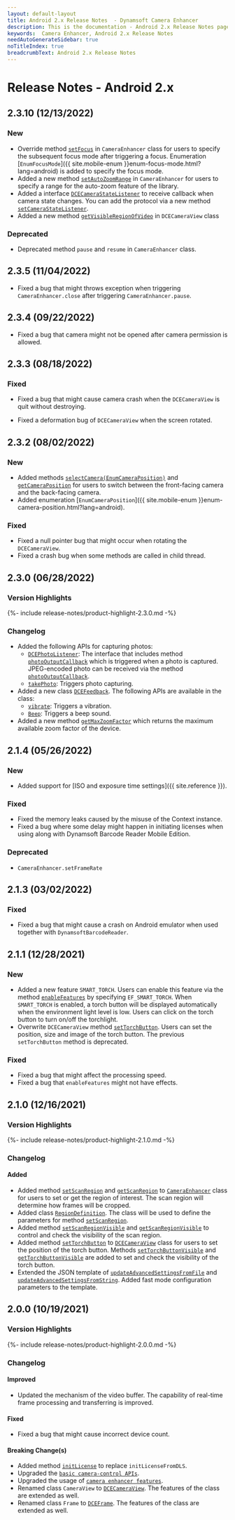 ```yaml
---
layout: default-layout
title: Android 2.x Release Notes  - Dynamsoft Camera Enhancer
description: This is the documentation - Android 2.x Release Notes page of Dynamsoft Camera Enhancer.
keywords:  Camera Enhancer, Android 2.x Release Notes
needAutoGenerateSidebar: true
noTitleIndex: true
breadcrumbText: Android 2.x Release Notes
---
```


# Release Notes - Android 2.x

## 2.3.10 (12/13/2022)

### New

- Override method [`setFocus`](../primary-api/camera-enhancer.md#setfocussubsequentfocusmode) in `CameraEnhancer` class for users to specify the subsequent focus mode after triggering a focus. Enumeration [`EnumFocusMode`]({{ site.mobile-enum }}enum-focus-mode.html?lang=android) is added to specify the focus mode.
- Added a new method [`setAutoZoomRange`](../primary-api/camera-enhancer.md#setautozoomrange) in `CameraEnhancer` for users to specify a range for the auto-zoom feature of the library.
- Added a interface [`DCECameraStateListener`](../auxiliary-api/protocol-dcecamerastatelistener.md) to receive callback when camera state changes. You can add the protocol via a new method [`setCameraStateListener`](../primary-api/camera-enhancer.md#setcamerastatelistener).
- Added a new method [`getVisibleRegionOfVideo`](../auxiliary-api/dcecameraview.md#getvisibleregionofvideo) in `DCECameraView` class

### Deprecated

- Deprecated method `pause` and `resume` in `CameraEnhancer` class.

## 2.3.5 (11/04/2022)

- Fixed a bug that might throws exception when triggering `CameraEnhancer.close` after triggering `CameraEnhancer.pause`.

## 2.3.4 (09/22/2022)

- Fixed a bug that camera might not be opened after camera permission is allowed.

## 2.3.3 (08/18/2022)

### Fixed

- Fixed a bug that might cause camera crash when the `DCECameraView` is quit without destroying.

- Fixed a deformation bug of `DCECameraView` when the screen rotated.

## 2.3.2 (08/02/2022)

### New

- Added methods [`selectCamera(EnumCameraPosition)`](../primary-api/camera-enhancer.md#selectcameraenumcameraposition) and [`getCameraPosition`](../primary-api/camera-enhancer.md#getcameraposition) for users to switch between the front-facing camera and the back-facing camera.
- Added enumeration [`EnumCameraPosition`]({{ site.mobile-enum }}enum-camera-position.html?lang=android).

### Fixed

- Fixed a null pointer bug that might occur when rotating the `DCECameraView`.
- Fixed a crash bug when some methods are called in child thread.

## 2.3.0 (06/28/2022)

<div class="fold-panel-prefix"></div>

### Version Highlights <i class="fa fa-caret-down"></i>

<div class="fold-panel-start"></div>

{%- include release-notes/product-highlight-2.3.0.md -%}

<div class="fold-panel-end"></div>

### Changelog

- Added the following APIs for capturing photos:
  - [`DCEPhotoListener`]({{site.android-api-auxiliary}}interface-dcephotolistener.html): The interface that includes method [`photoOutputCallback`]({{site.android-api-auxiliary}}interface-dcephotolistener.html#photooutputcallback) which is triggered when a photo is captured. JPEG-encoded photo can be received via the method [`photoOutputCallback`]({{site.android-api-auxiliary}}interface-dcephotolistener.html#photooutputcallback).
  - [`takePhoto`]({{site.android-api}}camera-enhancer.html#takephoto): Triggers photo capturing.
- Added a new class [`DCEFeedback`]({{site.android-api-auxiliary}}dcefeedback.html). The following APIs are available in the class:
  - [`vibrate`]({{site.android-api-auxiliary}}dcefeedback.html#vibrate): Triggers a vibration.
  - [`Beep`]({{site.android-api-auxiliary}}dcefeedback.html#beep): Triggers a beep sound.
- Added a new method [`getMaxZoomFactor`]({{site.android-api}}camera-enhancer.html#getmaxzoomfactor) which returns the maximum available zoom factor of the device.

## 2.1.4 (05/26/2022)

### New

- Added support for [ISO and exposure time settings]({{ site.reference }}).

### Fixed

- Fixed the memory leaks caused by the misuse of the Context instance.
- Fixed a bug where some delay might happen in initiating licenses when using along with Dynamsoft Barcode Reader Mobile Edition.

### Deprecated

- `CameraEnhancer.setFrameRate`

## 2.1.3 (03/02/2022)

### Fixed

- Fixed a bug that might cause a crash on Android emulator when used together with `DynamsoftBarcodeReader`.

## 2.1.1 (12/28/2021)

### New

- Added a new feature `SMART_TORCH`. Users can enable this feature via the method [`enableFeatures`]({{site.android-api}}camera-enhancer.html#enablefeatures) by specifying `EF_SMART_TORCH`. When `SMART_TORCH` is enabled, a torch button will be displayed automatically when the environment light level is low. Users can click on the torch button to turn on/off the torchlight.
- Overwrite `DCECameraView` method [`setTorchButton`]({{site.android-api-auxiliary}}dcecameraview.html#settorchbutton). Users can set the position, size and image of the torch button. The previous `setTorchButton` method is deprecated.

### Fixed

- Fixed a bug that might affect the processing speed.
- Fixed a bug that `enableFeatures` might not have effects.

## 2.1.0 (12/16/2021)

<div class="fold-panel-prefix"></div>

### Version Highlights <i class="fa fa-caret-down"></i>

<div class="fold-panel-start"></div>

{%- include release-notes/product-highlight-2.1.0.md -%}

<div class="fold-panel-end"></div>

### Changelog

#### Added

- Added method [`setScanRegion`]({{site.android-api}}camera-enhancer.html#setscanregion) and [`getScanRegion`]({{site.android-api}}camera-enhancer.html#getscanregion) to [`CameraEnhancer`]({{site.android-api}}camera-enhancer.html) class for users to set or get the region of interest. The scan region will determine how frames will be cropped.
- Added class [`RegionDefinition`]({{site.android-api-auxiliary}}region-definition.html). The class will be used to define the parameters for method [`setScanRegion`]({{site.android-api}}camera-enhancer.html#setscanregion).
- Added method [`setScanRegionVisible`]({{site.android-api}}camera-enhancer.html#setscanregionvisible) and [`getScanRegionVisible`]({{site.android-api}}camera-enhancer.html#getscanregionvisible) to control and check the visibility of the scan region.
- Added method [`setTorchButton`]({{site.android-api-auxiliary}}dcecameraview.html#settorchbutton) to [`DCECameraView`]({{site.android-api-auxiliary}}dcecameraview.html) class for users to set the position of the torch button. Methods [`setTorchButtonVisible`]({{site.android-api-auxiliary}}dcecameraview.html#settorchbuttonvisible) and [`getTorchButtonVisible`]({{site.android-api-auxiliary}}dcecameraview.html#gettorchbuttonvisible) are added to set and check the visibility of the torch button.
- Extended the JSON template of [`updateAdvancedSettingsFromFile`]({{site.android-api}}camera-enhancer.html#updateadvancedsettingsfromfile) and [`updateAdvancedSettingsFromString`]({{site.android-api}}camera-enhancer.html#updateadvancedsettingsfromstring). Added fast mode configuration parameters to the template.

## 2.0.0 (10/19/2021)

<div class="fold-panel-prefix"></div>

### Version Highlights <i class="fa fa-caret-down"></i>

<div class="fold-panel-start"></div>

{%- include release-notes/product-highlight-2.0.0.md -%}

<div class="fold-panel-end"></div>

### Changelog

#### Improved

- Updated the mechanism of the video buffer. The capability of real-time frame processing and transferring is improved.

#### Fixed

- Fixed a bug that might cause incorrect device count.

#### Breaking Change(s)

- Added method [`initLicense`]({{site.android-api}}camera-enhancer.html#initlicense) to replace `initLicenseFromDLS`.
- Upgraded the [`basic camera-control APIs`]({{site.android-api}}camera-enhancer.html#basic-camera-control-methods).
- Upgraded the usage of [`camera enhancer features`]({{site.android-api}}camera-enhancer.html#enhanced-features).
- Renamed class `CameraView` to [`DCECameraView`]({{site.android-api-auxiliary}}dcecameraview.html). The features of the class are extended as well.
- Renamed class `Frame` to [`DCEFrame`]({{site.android-api-auxiliary}}dceframe.html). The features of the class are extended as well.
